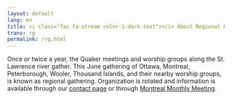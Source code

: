 ```yaml
---
layout: default
lang: en
title: <i class="fas fa-stream color-1-dark-text"></i> About Regional Gathering
trans: rg
permalink: /rg.html
---
```

Once or twice a year, the Quaker meetings and worship groups along the St. Lawrence river gather. This June gathering of Ottawa, Montreal, Peterborough, Wooler, Thousand Islands, and their nearby worship groups, is known as regional gathering. Organization is rotated and information is available through our [contact page](/contact.html) or through [Montreal Monthly Meeting](https://montreal.quaker.ca).
